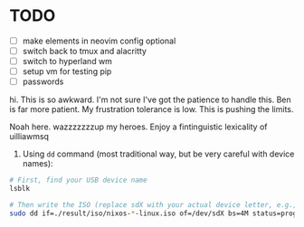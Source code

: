 # TODO

- [ ] make elements in neovim config optional
- [ ] switch back to tmux and alacritty
- [ ] switch to hyperland wm
- [ ] setup vm for testing pip
- [ ] passwords

hi. This is so awkward. I'm not sure I've got the patience to handle this. Ben is far more patient. My frustration tolerance is low. This is pushing the limits. 

Noah here. wazzzzzzzup my heroes. Enjoy a fintinguistic lexicality of  uilliawmsq

1. Using `dd` command (most traditional way, but be very careful with device names):
```bash
# First, find your USB device name
lsblk

# Then write the ISO (replace sdX with your actual device letter, e.g., sdb)
sudo dd if=./result/iso/nixos-*-linux.iso of=/dev/sdX bs=4M status=progress conv=fsync
```
